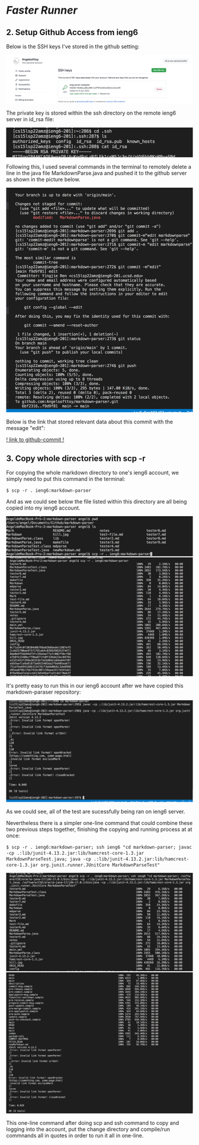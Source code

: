 # _**Faster Runner**_

## **2. Setup Github Access from ieng6**

Below is the SSH keys I've stored in the github setting:

![image](./lab3/2-1.jpg)

The private key is stored within the ssh directory on the remote ieng6 server in id_rsa file:

![image](./lab3/2-2.jpg)

Following this, I used several commands in the terminal to remotely delete a line in the java file MarkdownParse.java and pushed it to the github server as shown in the picture below.

![image](./lab3/2-3.jpg)

Below is the link that stored relevant data about this commit with the message "edit":

[! link to github-commit !](https://github.com/Angelsofttoy/markdown-parser/commit/f9d9f81a540ead9d9e8efc3b98e03db8eb129900)

## **3. Copy whole directories with scp -r**
For copying the whole markdown directory to one's ieng6 account, we simply need to put this command in the terminal:

```
$ scp -r . ieng6:markdown-parser 
```
And as we could see below the file listed within this directory are all being copied into my ieng6 account. 

![image](./lab3/3-1.jpg)
![image](./lab3/3-2.jpg)

It's pretty easy to run this in our ieng6 account after we have copied this markdown-paraser repository: 

![image](./lab3/3-3.jpg)

As we could see, all of the test are sucessfully being ran on ieng6 server. 
 
Nevertheless there is a simpler one-line command that could combine these two previous steps together, finishing the copying and running process at at once:

```
$ scp -r . ieng6:markdown-parser; ssh ieng6 "cd markdown-parser; javac -cp .:lib/junit-4.13.2.jar:lib/hamcrest-core-1.3.jar MarkdownParseTest.java; java -cp .:lib/junit-4.13.2.jar:lib/hamcrest-core-1.3.jar org.junit.runner.JUnitCore MarkdownParseTest"
```
![image](./lab3/3-4.jpg)
![image](./lab3/3-5.jpg)

This one-line command after doing scp and ssh command to copy and logging into the account, put the change directory and compile/run commnands all in quotes in order to run it all in one-line. 
